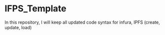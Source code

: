 # IFPS_Template
In this repository, I will keep all updated code syntax for infura, IPFS (create, update, load)
